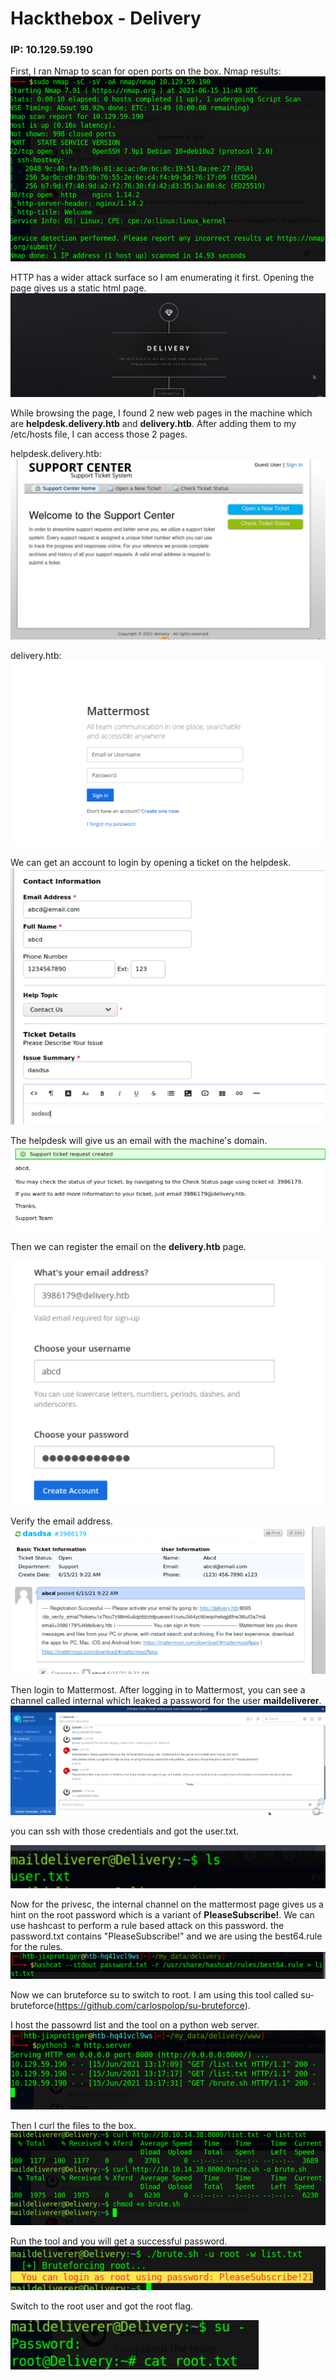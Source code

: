 
# Hackthebox - Delivery
### IP: 10.129.59.190

First, I ran Nmap to scan for open ports on the box.
Nmap results:
![](Pasted%20image%2020210615193712.png)

HTTP has a wider attack surface so I am enumerating it first.
Opening the page gives us a static html page.
![](Pasted%20image%2020210615193922.png)

While browsing the page, I found 2 new web pages in the machine which are **helpdesk.delivery.htb** and **delivery.htb**.  After adding them to my /etc/hosts file, I can access those 2 pages.

helpdesk.delivery.htb:
![](Pasted%20image%2020210615195033.png)

delivery.htb:
![](Pasted%20image%2020210615195120.png)

We can get an account to login by opening a ticket on the helpdesk.
![](Pasted%20image%2020210615202233.png)

The helpdesk will give us an email with the machine's domain.
![](Pasted%20image%2020210615202254.png)

Then we can register the email on the **delivery.htb** page.

![](Pasted%20image%2020210615202337.png)

Verify the email address.
![](Pasted%20image%2020210615202449.png)

Then login to Mattermost. After logging in to Mattermost, you can see a channel called internal which leaked a password for the user **maildeliverer**.
![](Pasted%20image%2020210615195714.png)

you can ssh with those credentials and got the user.txt.

![](Pasted%20image%2020210615195805.png)

Now for the privesc, the internal channel on the mattermost page gives us a hint on the root password which is a variant of **PleaseSubscribe!**. We can use hashcast to perform a rule based attack on this password.
the password.txt contains "PleaseSubscribe!" and we are using the best64.rule for the rules.
![](Pasted%20image%2020210615201242.png)

Now we can bruteforce su to switch to root. I am using this tool called su-bruteforce(https://github.com/carlospolop/su-bruteforce).

I host the passowrd list and the tool on a python web server.
![](Pasted%20image%2020210615201755.png)

Then I curl the files to the box.
![](Pasted%20image%2020210615201746.png)

Run the tool and you will get a successful password.
![](Pasted%20image%2020210615201956.png)

Switch to the root user and got the root flag.

![](Pasted%20image%2020210615202059.png)
